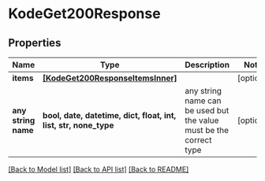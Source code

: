 # KodeGet200Response


## Properties
Name | Type | Description | Notes
------------ | ------------- | ------------- | -------------
**items** | [**[KodeGet200ResponseItemsInner]**](KodeGet200ResponseItemsInner.md) |  | [optional] 
**any string name** | **bool, date, datetime, dict, float, int, list, str, none_type** | any string name can be used but the value must be the correct type | [optional]

[[Back to Model list]](../README.md#documentation-for-models) [[Back to API list]](../README.md#documentation-for-api-endpoints) [[Back to README]](../README.md)



